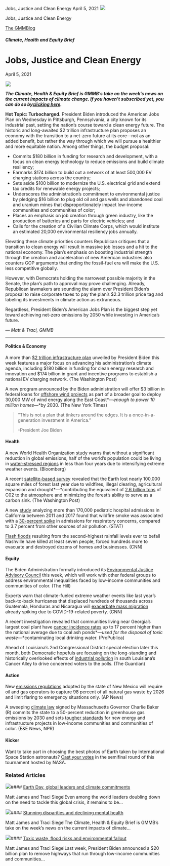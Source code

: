 



Jobs, Justice and Clean Energy
April 5, 2021
![](data:image/gif;base64,R0lGODlhAQABAAAAACH5BAEKAAEALAAAAAABAAEAAAICTAEAOw==)![](https://www.gmmb.com/wp-content/uploads/2021/04/biden.jpg)



Jobs, Justice and Clean Energy





 [The GMMBlog](/blog/)



##### Climate, Health and Equity Brief

 Jobs, Justice and Clean Energy
==============================


April 5, 2021



![](data:image/gif;base64,R0lGODlhAQABAAAAACH5BAEKAAEALAAAAAABAAEAAAICTAEAOw==)![](https://www.gmmb.com/wp-content/uploads/2021/04/biden-552x552.jpg) 


***The Climate, Health & Equity Brief is GMMB’s take on the week’s news on the current impacts of climate change. If you haven’t subscribed yet, you can do so by***[***clicking here***](https://mailchimp.us4.list-manage.com/subscribe?u=f2f8c4bdabe1a2a83f914e813&id=4a13a601e2)***.***


**Hot Topic: Turbocharged.** President Biden introduced the American Jobs Plan on Wednesday in Pittsburgh, Pennsylvania, a city known for its industrial past, setting the nation’s course toward a clean energy future. The historic and long-awaited $2 trillion infrastructure plan proposes an economy with the transition to a net-zero future at its core—not as an added benefit, but rather the way through which we will pursue a healthier and more equitable nation. Among other things, the budget proposal:


* Commits $180 billion in funding for research and development, with a focus on clean energy technology to reduce emissions and build climate resiliency;
* Earmarks $174 billion to build out a network of at least 500,000 EV charging stations across the country;
* Sets aside $100 billion to modernize the U.S. electrical grid and extend tax credits for renewable energy projects;
* Underscores the administration’s commitment to environmental justice by pledging $16 billion to plug old oil and gas wells and abandoned coal and uranium mines that disproportionately impact low-income communities and communities of color;
* Places an emphasis on job creation through green industry, like the production of batteries and parts for electric vehicles; and
* Calls for the creation of a Civilian Climate Corps, which would institute an estimated 20,000 environmental resiliency jobs annually.


Elevating these climate priorities counters Republican critiques that a transition to clean energy will result in massive job losses and a hit to the national economy. The plan’s emphasis on boosting industrial strength through the creation and acceleration of new American industries also counters GOP arguments that ending the fossil-fuel era will make the U.S. less competitive globally.


However, with Democrats holding the narrowest possible majority in the Senate, the plan’s path to approval may prove challenging. Already, Republican lawmakers are sounding the alarm over President Biden’s proposal to raise corporate taxes to pay the plan’s $2.3 trillion price tag and labeling its investments in climate action as extraneous.


Regardless, President Biden’s American Jobs Plan is the biggest step yet toward achieving net-zero emissions by 2050 while investing in America’s future.


*— Matt & Traci, GMMB*




---


#### Politics & Economy


A more than [$2 trillion infrastructure plan](https://urldefense.com/v3/__https:/mailchimp.us4.list-manage.com/track/click?u=f2f8c4bdabe1a2a83f914e813&id=d880adad06&e=17c77271a8__;!!HhhKMSGjjQV-!vDZM9S8dDa5nubLVFLofOT-aZcZAJQWFd4K7THNUM-5OKjHbafCBz3NFBFft_LIK%24) unveiled by President Biden this week features a major focus on advancing his administration’s climate agenda, including $180 billion in funding for clean energy research and innovation and $174 billion in grant and incentive programs to establish a national EV charging network. (The Washington Post)


A new program announced by the Biden administration will offer $3 billion in federal loans for [offshore wind projects](https://urldefense.com/v3/__https:/mailchimp.us4.list-manage.com/track/click?u=f2f8c4bdabe1a2a83f914e813&id=c0d8cd7089&e=17c77271a8__;!!HhhKMSGjjQV-!vDZM9S8dDa5nubLVFLofOT-aZcZAJQWFd4K7THNUM-5OKjHbafCBz3NFBHp-d3kB%24) as part of a broader goal to deploy 30,000 MW of wind energy along the East Coast*—*enough to power 10 million homes*—*by 2030. (The New York Times)



> “This is not a plan that tinkers around the edges. It is a once-in-a-generation investment in America.”  
> 
> -President Joe Biden
> 
> 


#### Health


A new World Health Organization [study](https://urldefense.com/v3/__https:/mailchimp.us4.list-manage.com/track/click?u=f2f8c4bdabe1a2a83f914e813&id=4ce27b4135&e=17c77271a8__;!!HhhKMSGjjQV-!vDZM9S8dDa5nubLVFLofOT-aZcZAJQWFd4K7THNUM-5OKjHbafCBz3NFBOMtBm_N%24) warns that without a significant reduction in global emissions, half of the world’s population could be living in [water-stressed regions](https://urldefense.com/v3/__https:/mailchimp.us4.list-manage.com/track/click?u=f2f8c4bdabe1a2a83f914e813&id=815253fed1&e=17c77271a8__;!!HhhKMSGjjQV-!vDZM9S8dDa5nubLVFLofOT-aZcZAJQWFd4K7THNUM-5OKjHbafCBz3NFBNS9f4c8%24) in less than four years due to intensifying extreme weather events. (Bloomberg)


A recent [satellite-based survey](https://urldefense.com/v3/__https:/mailchimp.us4.list-manage.com/track/click?u=f2f8c4bdabe1a2a83f914e813&id=6f9049c65f&e=17c77271a8__;!!HhhKMSGjjQV-!vDZM9S8dDa5nubLVFLofOT-aZcZAJQWFd4K7THNUM-5OKjHbafCBz3NFBIqsLaWZ%24) revealed that the Earth lost nearly 100,000 square miles of forest last year due to wildfires, illegal clearing, agricultural expansion and drought*—*contributing the equivalent of [2.6 billion tons](https://urldefense.com/v3/__https:/mailchimp.us4.list-manage.com/track/click?u=f2f8c4bdabe1a2a83f914e813&id=a3be4ffa36&e=17c77271a8__;!!HhhKMSGjjQV-!vDZM9S8dDa5nubLVFLofOT-aZcZAJQWFd4K7THNUM-5OKjHbafCBz3NFBD1313L3%24) of C02 to the atmosphere and minimizing the forest’s ability to serve as a carbon sink. (The Washington Post)


A new [study](https://urldefense.com/v3/__https:/mailchimp.us4.list-manage.com/track/click?u=f2f8c4bdabe1a2a83f914e813&id=27edce7dd3&e=17c77271a8__;!!HhhKMSGjjQV-!vDZM9S8dDa5nubLVFLofOT-aZcZAJQWFd4K7THNUM-5OKjHbafCBz3NFBG8kfQg8%24) analyzing more than 170,000 pediatric hospital admissions in California between 2011 and 2017 found that wildfire smoke was associated with a [30-percent spike](https://urldefense.com/v3/__https:/mailchimp.us4.list-manage.com/track/click?u=f2f8c4bdabe1a2a83f914e813&id=ad18bfb003&e=17c77271a8__;!!HhhKMSGjjQV-!vDZM9S8dDa5nubLVFLofOT-aZcZAJQWFd4K7THNUM-5OKjHbafCBz3NFBLlUuV2e%24) in admissions for respiratory concerns, compared to 3.7 percent from other sources of air pollution. (STAT)  

[Flash floods](https://urldefense.com/v3/__https:/mailchimp.us4.list-manage.com/track/click?u=f2f8c4bdabe1a2a83f914e813&id=ee86f0182e&e=17c77271a8__;!!HhhKMSGjjQV-!vDZM9S8dDa5nubLVFLofOT-aZcZAJQWFd4K7THNUM-5OKjHbafCBz3NFBGzwsntC%24) resulting from the second-highest rainfall levels ever to befall Nashville have killed at least seven people, forced hundreds more to evacuate and destroyed dozens of homes and businesses. (CNN)


#### Equity


The Biden Administration formally introduced its [Environmental Justice Advisory Council](https://urldefense.com/v3/__https:/mailchimp.us4.list-manage.com/track/click?u=f2f8c4bdabe1a2a83f914e813&id=3af5c87b8c&e=17c77271a8__;!!HhhKMSGjjQV-!vDZM9S8dDa5nubLVFLofOT-aZcZAJQWFd4K7THNUM-5OKjHbafCBz3NFBFw3rghf%24) this week, which will work with other federal groups to address environmental inequalities faced by low-income communities and communities of color. (The Hill)


Experts warn that climate-fueled extreme weather events like last year’s back-to-back hurricanes that displaced hundreds of thousands across Guatemala, Honduras and Nicaragua will [exacerbate mass migration](https://urldefense.com/v3/__https:/mailchimp.us4.list-manage.com/track/click?u=f2f8c4bdabe1a2a83f914e813&id=abbeaaa185&e=17c77271a8__;!!HhhKMSGjjQV-!vDZM9S8dDa5nubLVFLofOT-aZcZAJQWFd4K7THNUM-5OKjHbafCBz3NFBD1TGbgC%24) already spiking due to COVID-19-related poverty. (CNN)


A recent investigation revealed that communities living near Georgia’s largest coal plant have [cancer incidence rates](https://urldefense.com/v3/__https:/mailchimp.us4.list-manage.com/track/click?u=f2f8c4bdabe1a2a83f914e813&id=e762a6c277&e=17c77271a8__;!!HhhKMSGjjQV-!vDZM9S8dDa5nubLVFLofOT-aZcZAJQWFd4K7THNUM-5OKjHbafCBz3NFBH5PJm5K%24) up to 17 percent higher than the national average due to coal ash ponds*—*used for the disposal of toxic waste*—*contaminating local drinking water. (ProPublica)  

Ahead of Louisiana’s 2nd Congressional District special election later this month, both Democratic hopefuls are focusing on the long-standing and historically overlooked effects of [industrial pollution](https://urldefense.com/v3/__https:/mailchimp.us4.list-manage.com/track/click?u=f2f8c4bdabe1a2a83f914e813&id=1c0f45dd4c&e=17c77271a8__;!!HhhKMSGjjQV-!vDZM9S8dDa5nubLVFLofOT-aZcZAJQWFd4K7THNUM-5OKjHbafCBz3NFBG9n0eHp%24) in south Louisiana’s Cancer Alley to drive concerned voters to the polls. (The Guardian)


#### Action


New [emissions regulations](https://urldefense.com/v3/__https:/mailchimp.us4.list-manage.com/track/click?u=f2f8c4bdabe1a2a83f914e813&id=fd775b4650&e=17c77271a8__;!!HhhKMSGjjQV-!vDZM9S8dDa5nubLVFLofOT-aZcZAJQWFd4K7THNUM-5OKjHbafCBz3NFBNrZy1Hc%24) adopted by the state of New Mexico will require oil and gas operators to capture 98 percent of all natural gas waste by 2026 and limit flaring to emergency situations only. (AP News)  

A sweeping [climate law](https://urldefense.com/v3/__https:/mailchimp.us4.list-manage.com/track/click?u=f2f8c4bdabe1a2a83f914e813&id=abc712d1f7&e=17c77271a8__;!!HhhKMSGjjQV-!vDZM9S8dDa5nubLVFLofOT-aZcZAJQWFd4K7THNUM-5OKjHbafCBz3NFBMX0Y7KQ%24) signed by Massachusetts Governor Charlie Baker (R) commits the state to a 50-percent reduction in greenhouse gas emissions by 2030 and sets [tougher standards](https://urldefense.com/v3/__https:/mailchimp.us4.list-manage.com/track/click?u=f2f8c4bdabe1a2a83f914e813&id=8c262e2247&e=17c77271a8__;!!HhhKMSGjjQV-!vDZM9S8dDa5nubLVFLofOT-aZcZAJQWFd4K7THNUM-5OKjHbafCBz3NFBAcuyQU6%24) for new energy and infrastructure projects in low-income communities and communities of color. (E&E News, NPR)


#### Kicker


Want to take part in choosing the best photos of Earth taken by International Space Station astronauts? [Cast your votes](https://earthobservatory.nasa.gov/tournament-earth) in the semifinal round of this tournament hosted by NASA.









### Related Articles

![](data:image/gif;base64,R0lGODlhAQABAAAAACH5BAEKAAEALAAAAAABAAEAAAICTAEAOw==)![](https://www.gmmb.com/wp-content/uploads/2021/04/b5197d82-9fb4-4c84-a8d9-e468348c4c67-380x200.jpg)#### [Earth Day, global leaders and climate commitments](https://www.gmmb.com/news/earth-day-global-leaders-and-climate-commitments/)

Matt James and Traci SiegelEven among the world leaders doubling down on the need to tackle this global crisis, it remains to be…

![](data:image/gif;base64,R0lGODlhAQABAAAAACH5BAEKAAEALAAAAAABAAEAAAICTAEAOw==)![](https://www.gmmb.com/wp-content/uploads/2021/04/4.16header-380x200.png)#### [Stunning disparities and declining mental health](https://www.gmmb.com/news/stunning-disparities-and-declining-mental-health/)

Matt James and Traci SiegelThe Climate, Health & Equity Brief is GMMB’s take on the week’s news on the current impacts of climate…

![](data:image/gif;base64,R0lGODlhAQABAAAAACH5BAEKAAEALAAAAAABAAEAAAICTAEAOw==)![](https://www.gmmb.com/wp-content/uploads/2021/04/Picture1-380x200.jpg)#### [Toxic waste, flood risks and environmental fallout](https://www.gmmb.com/news/toxic-waste-flood-risks-and-environmental-fallout/)

Matt James and Traci SiegelLast week, President Biden announced a $20 billion plan to remove highways that run through low-income communities and communities…





